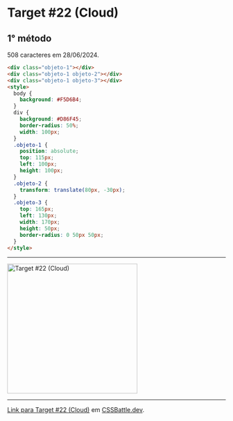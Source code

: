 # Target #22 (Cloud)

## 1° método

508 caracteres em 28/06/2024.

``` HTML
<div class="objeto-1"></div>
<div class="objeto-1 objeto-2"></div>
<div class="objeto-1 objeto-3"></div>
<style>
  body {
    background: #F5D6B4;
  }
  div {
    background: #D86F45;
    border-radius: 50%;
    width: 100px;
  }
  .objeto-1 {
    position: absolute;
    top: 115px;
    left: 100px;
    height: 100px;
  }
  .objeto-2 {
    transform: translate(80px, -30px);
  }
  .objeto-3 {
    top: 165px;
    left: 130px;
    width: 170px;
    height: 50px;
    border-radius: 0 50px 50px;
  }
</style>
```

---
<img src="https://cssbattle.dev/targets/22.png" title="Target #22 (Cloud)" width="300px">

---

[Link para Target #22 (Cloud)](https://cssbattle.dev/play/22) em [CSSBattle.dev](https://cssbattle.dev/).